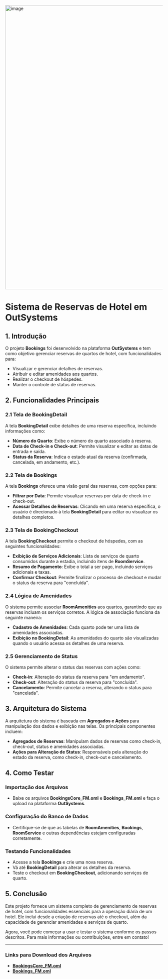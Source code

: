 <img width="1911" height="905" alt="image" src="https://github.com/user-attachments/assets/1b969e11-e22f-47a8-9a16-0abc2f15892c" />

# **Sistema de Reservas de Hotel em OutSystems**

## **1. Introdução**
O projeto **Bookings** foi desenvolvido na plataforma **OutSystems** e tem como objetivo gerenciar reservas de quartos de hotel, com funcionalidades para:
- Visualizar e gerenciar detalhes de reservas.
- Atribuir e editar amenidades aos quartos.
- Realizar o checkout de hóspedes.
- Manter o controle de status de reservas.

## **2. Funcionalidades Principais**

### **2.1 Tela de BookingDetail**
A tela **BookingDetail** exibe detalhes de uma reserva específica, incluindo informações como:
- **Número do Quarto**: Exibe o número do quarto associado à reserva.
- **Data de Check-in e Check-out**: Permite visualizar e editar as datas de entrada e saída.
- **Status da Reserva**: Indica o estado atual da reserva (confirmada, cancelada, em andamento, etc.).

### **2.2 Tela de Bookings**
A tela **Bookings** oferece uma visão geral das reservas, com opções para:
- **Filtrar por Data**: Permite visualizar reservas por data de check-in e check-out.
- **Acessar Detalhes de Reservas**: Clicando em uma reserva específica, o usuário é direcionado à tela **BookingDetail** para editar ou visualizar os detalhes completos.

### **2.3 Tela de BookingCheckout**
A tela **BookingCheckout** permite o checkout de hóspedes, com as seguintes funcionalidades:
- **Exibição de Serviços Adicionais**: Lista de serviços de quarto consumidos durante a estadia, incluindo itens de **RoomService**.
- **Resumo de Pagamento**: Exibe o total a ser pago, incluindo serviços adicionais e taxas.
- **Confirmar Checkout**: Permite finalizar o processo de checkout e mudar o status da reserva para "concluída".

### **2.4 Lógica de Amenidades**
O sistema permite associar **RoomAmenities** aos quartos, garantindo que as reservas incluam os serviços corretos. A lógica de associação funciona da seguinte maneira:
- **Cadastro de Amenidades**: Cada quarto pode ter uma lista de amenidades associadas.
- **Exibição no BookingDetail**: As amenidades do quarto são visualizadas quando o usuário acessa os detalhes de uma reserva.

### **2.5 Gerenciamento de Status**
O sistema permite alterar o status das reservas com ações como:
- **Check-in**: Alteração do status da reserva para "em andamento".
- **Check-out**: Alteração do status da reserva para "concluída".
- **Cancelamento**: Permite cancelar a reserva, alterando o status para "cancelada".

## **3. Arquitetura do Sistema**
A arquitetura do sistema é baseada em **Agregados e Ações** para manipulação dos dados e exibição nas telas. Os principais componentes incluem:
- **Agregados de Reservas**: Manipulam dados de reservas como check-in, check-out, status e amenidades associadas.
- **Ações para Alteração de Status**: Responsáveis pela alteração do estado da reserva, como check-in, check-out e cancelamento.

## **4. Como Testar**

### **Importação dos Arquivos**
- Baixe os arquivos **BookingsCore_FM.oml** e **Bookings_FM.oml** e faça o upload na plataforma **OutSystems**.

### **Configuração do Banco de Dados**
- Certifique-se de que as tabelas de **RoomAmenities**, **Bookings**, **RoomService** e outras dependências estejam configuradas corretamente.

### **Testando Funcionalidades**
- Acesse a tela **Bookings** e crie uma nova reserva.
- Vá até **BookingDetail** para alterar os detalhes da reserva.
- Teste o checkout em **BookingCheckout**, adicionando serviços de quarto.

## **5. Conclusão**
Este projeto fornece um sistema completo de gerenciamento de reservas de hotel, com funcionalidades essenciais para a operação diária de um hotel. Ele inclui desde a criação de reservas até o checkout, além da capacidade de gerenciar amenidades e serviços de quarto.

Agora, você pode começar a usar e testar o sistema conforme os passos descritos. Para mais informações ou contribuições, entre em contato!

---

### **Links para Download dos Arquivos**
- **[BookingsCore_FM.oml](sandbox:/mnt/data/bookings_project_files/BookingsCore_FM.oml)**
- **[Bookings_FM.oml](sandbox:/mnt/data/bookings_project_files/Bookings_FM.oml)**


